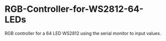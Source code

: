 # RGB-Controller-for-WS2812-64-LEDs
RGB controller for a 64 LED WS2812 using the serial monitor to input values.
